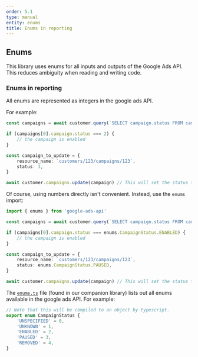 ```yaml
---
order: 5.1
type: manual
entity: enums
title: Enums in reporting
---
```


## Enums

This library uses enums for all inputs and outputs of the Google Ads API. This reduces ambiguity when reading and writing code.

### Enums in reporting

All enums are represented as integers in the google ads API.

For example:

```typescript
const campaigns = await customer.query(`SELECT campaign.status FROM campaign`)

if (campaigns[0].campaign.status === 2) {
    // the campaign is enabled
}

const campaign_to_update = {
    resource_name: `customers/123/campaigns/123`,
    status: 3,
}

await customer.campaigns.update(campaign) // This will set the status to "PAUSED"
```



Of course, using numbers directly isn't convenient. Instead, use the `enums` import:

```typescript
import { enums } from 'google-ads-api'

const campaigns = await customer.query(`SELECT campaign.status FROM campaign`)

if (campaigns[0].campaign.status === enums.CampaignStatus.ENABLED) {
    // the campaign is enabled
}

const campaign_to_update = {
    resource_name: `customers/123/campaigns/123`,
    status: enums.CampaignStatus.PAUSED,
}

await customer.campaigns.update(campaign) // This will set the status to "PAUSED"
```

The [`enums.ts`](https://github.com/Opteo/google-ads-node/blob/master/src/lib/enums.ts) file (found in our companion library) lists out all enums available in the google ads API. For example:

```typescript
// Note that this will be compiled to an object by typescript.
export enum CampaignStatus {
    'UNSPECIFIED' = 0,
    'UNKNOWN' = 1,
    'ENABLED' = 2,
    'PAUSED' = 3,
    'REMOVED' = 4,
}
```
